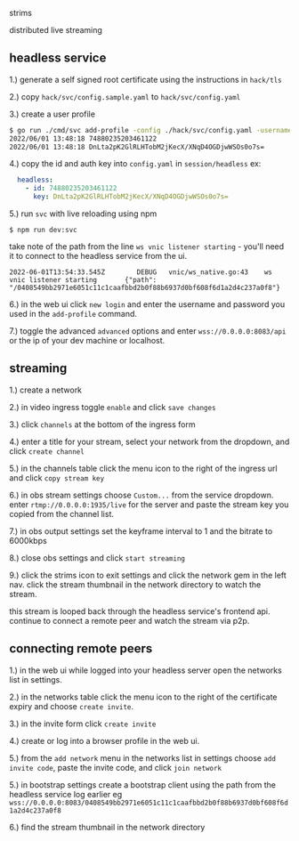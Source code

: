 strims

distributed live streaming

## headless service

1.) generate a self signed root certificate using the instructions in `hack/tls`

2.) copy `hack/svc/config.sample.yaml` to `hack/svc/config.yaml`

3.) create a user profile
```sh
$ go run ./cmd/svc add-profile -config ./hack/svc/config.yaml -username dev -password secret
2022/06/01 13:48:18 74880235203461122
2022/06/01 13:48:18 DnLta2pK2GlRLHTobM2jKecX/XNqD4OGDjwWSOs0o7s=
```

4.) copy the id and auth key into `config.yaml` in `session/headless` ex:
```yaml
  headless:
    - id: 74880235203461122
      key: DnLta2pK2GlRLHTobM2jKecX/XNqD4OGDjwWSOs0o7s=
```

5.) run `svc` with live reloading using npm
```
$ npm run dev:svc
```

take note of the path from the line `ws vnic listener starting` - you'll need it to connect to the headless service from the ui.
```
2022-06-01T13:54:33.545Z        DEBUG   vnic/ws_native.go:43    ws vnic listener starting       {"path": "/0408549bb2971e6051c11c1caafbbd2b0f88b6937d0bf608f6d1a2d4c237a0f8"}
```

6.) in the web ui click `new login` and enter the username and password you used in the `add-profile` command.

7.) toggle the advanced `advanced` options and enter `wss://0.0.0.0:8083/api` or the ip of your dev machine or localhost.

## streaming

1.) create a network

2.) in video ingress toggle `enable` and click `save changes`

3.) click `channels` at the bottom of the ingress form

4.) enter a title for your stream, select your network from the dropdown, and click `create channel`

5.) in the channels table click the menu icon to the right of the ingress url and click `copy stream key`

6.) in obs stream settings choose `Custom...` from the service dropdown. enter `rtmp://0.0.0.0:1935/live` for the server and paste the stream key you copied from the channel list.

7.) in obs output settings set the keyframe interval to 1 and the bitrate to 6000kbps

8.) close obs settings and click `start streaming`

9.) click the strims icon to exit settings and click the network gem in the left nav. click the stream thumbnail in the network directory to watch the stream.

this stream is looped back through the headless service's frontend api. continue to connect a remote peer and watch the stream via p2p.

## connecting remote peers

1.) in the web ui while logged into your headless server open the networks list in settings.

2.) in the networks table click the menu icon to the right of the certificate expiry and choose `create invite`.

3.) in the invite form click `create invite`

4.) create or log into a browser profile in the web ui.

5.) from the `add network` menu in the networks list in settings choose `add invite code`, paste the invite code, and click `join network`

5.) in bootstrap settings create a bootstrap client using the path from the headless service log earlier eg `wss://0.0.0.0:8083/0408549bb2971e6051c11c1caafbbd2b0f88b6937d0bf608f6d1a2d4c237a0f8`

6.) find the stream thumbnail in the network directory
